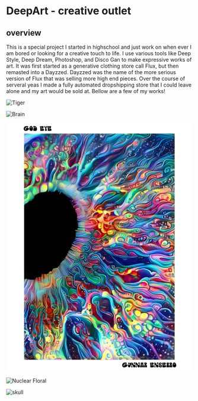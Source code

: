 # DeepArt - creative outlet

 ## overview

 This is a special project I started in highschool and just work on when ever I am bored or looking for a creative touch to life. I use various tools like Deep Style, Deep Dream, Photoshop, and Disco Gan to make expressive works of art. It was first started as a generative clothing store call Flux, but then remasted into a Dayzzed. Dayzzed was the name of the more serious version of Flux that was selling more high end pieces. Over the course of serveral yeas I made a fully automated dropshipping store that I could leave alone and my art would be sold at. Bellow are a few of my works!



<!-- slide:break -->
![Tiger](../media/art/tiger_out_designed.png "Tiger")

<!-- slide:break -->
![Brain](../media/art/BrainFinal.png)

<!-- slide:break -->
 ![God Eye](../media/art/GodEye_resized.png)

<!-- slide:break -->
 ![Nuclear Floral](../media/art/nuclear_floral.png)

 <!-- slide:break -->
 ![skull](../media/art/skull.png)